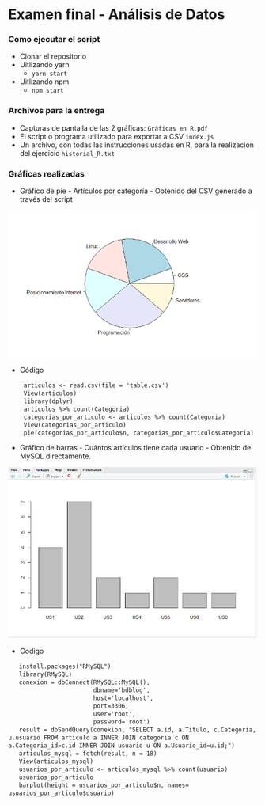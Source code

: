 # Examen final - Análisis de Datos

### Como ejecutar el script

- Clonar el repositorio
- Uitlizando yarn
  - `yarn start`
- Uitlizando npm
  - `npm start`

### Archivos para la entrega

- Capturas de pantalla de las 2 gráficas: `Gráficas en R.pdf`
- El script o programa utilizado para exportar a CSV `index.js`
- Un archivo, con todas las instrucciones usadas en R, para la realización del ejercicio `historial_R.txt`

### Gráficas realizadas

- Gráfico de pie - Artículos por categoría - Obtenido del CSV generado a través del script

![LogoBlank](https://raw.githubusercontent.com/TatoBig/script-final-analisis/main/pie.png)

- Código

  ```
   articulos <- read.csv(file = 'table.csv')
   View(articulos)
   library(dplyr)
   articulos %>% count(Categoria)
   categorias_por_articulo <- articulos %>% count(Categoria)
   View(categorias_por_articulo)
   pie(categorias_por_articulo$n, categorias_por_articulo$Categoria)
  ```

- Gráfico de barras - Cuántos artículos tiene cada usuario - Obtenido de MySQL directamente.

![LogoBlank](https://raw.githubusercontent.com/TatoBig/script-final-analisis/main/barplot.png)

- Codigo

```
   install.packages("RMySQL")
   library(RMySQL)
   conexion = dbConnect(RMySQL::MySQL(),
                        dbname='bdblog',
                        host='localhost',
                        port=3306,
                        user='root',
                        password='root')
   result = dbSendQuery(conexion, "SELECT a.id, a.Titulo, c.Categoria, u.usuario FROM articulo a INNER JOIN categoria c ON a.Categoria_id=c.id INNER JOIN usuario u ON a.Usuario_id=u.id;")
   articulos_mysql = fetch(result, n = 18)
   View(articulos_mysql)
   usuarios_por_articulo <- articulos_mysql %>% count(usuario)
   usuarios_por_articulo
   barplot(height = usuarios_por_articulo$n, names= usuarios_por_articulo$usuario)
```
